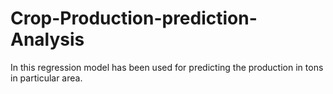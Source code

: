 # Crop-Production-prediction-Analysis
In this regression model has been used for predicting the production in tons in particular area.  
